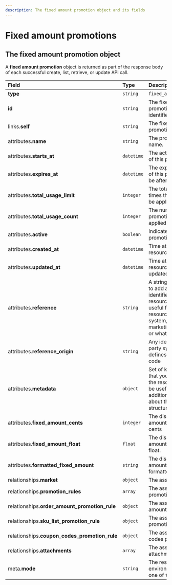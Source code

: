 ```yaml
---
description: The fixed amount promotion object and its fields
---
```


# Fixed amount promotions

## The fixed amount promotion object

A **fixed amount promotion** object is returned as part of the response body of each successful create, list, retrieve, or update API call.

| Field | Type | Description |
| :--- | :--- | :--- |
| **type** | `string` | `fixed_amount_promotions` |
| **id** | `string` | The fixed amount promotion unique identifier |
| links.**self** | `string` | The fixed amount promotion endpoint URL |
| attributes.**name** | `string` | The promotion's internal name. |
| attributes.**starts\_at** | `datetime` | The activation date/time of this promotion. |
| attributes.**expires\_at** | `datetime` | The expiration date/time of this promotion \(must be after starts\_at\). |
| attributes.**total\_usage\_limit** | `integer` | The total number of times this promotion can be applied. |
| attributes.**total\_usage\_count** | `integer` | The number of times this promotion has been applied. |
| attributes.**active** | `boolean` | Indicates if the promotion is active. |
| attributes.**created\_at** | `datetime` | Time at which the resource was created. |
| attributes.**updated\_at** | `datetime` | Time at which the resource was last updated. |
| attributes.**reference** | `string` | A string that you can use to add any external identifier to the resource. This can be useful for integrating the resource to an external system, like an ERP, a marketing tool, a CRM, or whatever. |
| attributes.**reference\_origin** | `string` | Any identifier of the third party system that defines the reference code |
| attributes.**metadata** | `object` | Set of key-value pairs that you can attach to the resource. This can be useful for storing additional information about the resource in a structured format. |
| attributes.**fixed\_amount\_cents** | `integer` | The discount fixed amount to be applied, in cents |
| attributes.**fixed\_amount\_float** | `float` | The discount fixed amount to be applied, float. |
| attributes.**formatted\_fixed\_amount** | `string` | The discount fixed amount to be applied, formatted. |
| relationships.**market** | `object` | The associated market. |
| relationships.**promotion\_rules** | `array` | The associated promotion rules. |
| relationships.**order\_amount\_promotion\_rule** | `object` | The associated order amount promotion rule. |
| relationships.**sku\_list\_promotion\_rule** | `object` | The associated sku list promotion rule. |
| relationships.**coupon\_codes\_promotion\_rule** | `object` | The associated coupon codes promotion rule. |
| relationships.**attachments** | `array` | The associated attachments. |
| meta.**mode** | `string` | The resource environment \(can be one of `test` or `live`\) |

